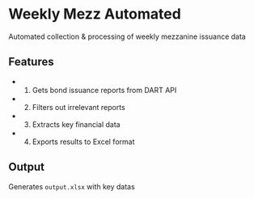 # Weekly Mezz Automated

Automated collection & processing of weekly mezzanine issuance data

## Features

- 1. Gets bond issuance reports from DART API
- 2. Filters out irrelevant reports
- 3. Extracts key financial data
- 4. Exports results to Excel format

## Output

Generates `output.xlsx` with key datas